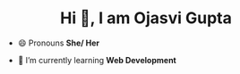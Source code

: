 <h1 align="center">Hi 👋, I am Ojasvi Gupta</h1>


- 😄 Pronouns **She/ Her**

- 🌱 I’m currently learning **Web Development**